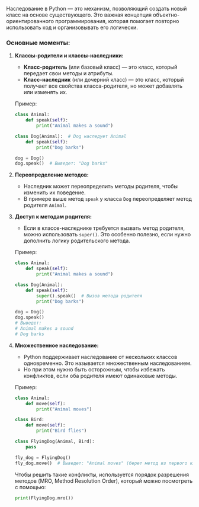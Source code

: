 Наследование в Python — это механизм, позволяющий создать новый класс на основе существующего. Это важная концепция объектно-ориентированного программирования, которая помогает повторно использовать код и организовывать его логически.

### Основные моменты:
1. **Классы-родители и классы-наследники:**
   - **Класс-родитель** (или базовый класс) — это класс, который передает свои методы и атрибуты.
   - **Класс-наследник** (или дочерний класс) — это класс, который получает все свойства класса-родителя, но может добавлять или изменять их.

   Пример:
   ```python
   class Animal:
       def speak(self):
           print("Animal makes a sound")
   
   class Dog(Animal):  # Dog наследует Animal
       def speak(self):
           print("Dog barks")

   dog = Dog()
   dog.speak()  # Выведет: "Dog barks"
   ```

2. **Переопределение методов:**
   - Наследник может переопределить методы родителя, чтобы изменить их поведение.
   - В примере выше метод `speak` у класса `Dog` переопределяет метод родителя `Animal`.

3. **Доступ к методам родителя:**
   - Если в классе-наследнике требуется вызвать метод родителя, можно использовать `super()`. Это особенно полезно, если нужно дополнить логику родительского метода.

   Пример:
   ```python
   class Animal:
       def speak(self):
           print("Animal makes a sound")
   
   class Dog(Animal):
       def speak(self):
           super().speak()  # Вызов метода родителя
           print("Dog barks")

   dog = Dog()
   dog.speak()  
   # Выведет:
   # Animal makes a sound
   # Dog barks
   ```

4. **Множественное наследование:**
   - Python поддерживает наследование от нескольких классов одновременно. Это называется множественным наследованием.
   - Но при этом нужно быть осторожным, чтобы избежать конфликтов, если оба родителя имеют одинаковые методы.

   Пример:
   ```python
   class Animal:
       def move(self):
           print("Animal moves")
   
   class Bird:
       def move(self):
           print("Bird flies")
   
   class FlyingDog(Animal, Bird):
       pass

   fly_dog = FlyingDog()
   fly_dog.move()  # Выведет: "Animal moves" (берет метод из первого класса-родителя)
   ```

   Чтобы решить такие конфликты, используется порядок разрешения методов (MRO, Method Resolution Order), который можно посмотреть с помощью:
   ```python
   print(FlyingDog.mro())
   ```